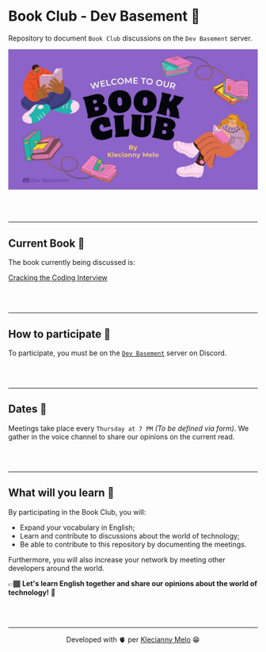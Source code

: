 # Book Club - Dev Basement 💜

Repository to document `Book Club` discussions on the `Dev Basement` server.

![Book Club Presentation](assets/book-club-presentation.jpg)

<br>
<br>

---

## Current Book 📖

The book currently being discussed is:

[Cracking the Coding Interview](https://www.amazon.com/Cracking-Coding-Interview-Programming-Questions/dp/0984782850)

<br>
<br>

---

## How to participate 🤔

To participate, you must be on the [`Dev Basement`](https://dev.to/danielhe4rt/im-creating-a-new-tech-community-42mh) server on Discord.

<br>
<br>

---

## Dates 📆

Meetings take place every `Thursday at 7 PM` _(To be defined via form)_. We gather in the voice channel to share our opinions on the current read.

<br>
<br>

---

## What will you learn 🧠

By participating in the Book Club, you will:

- Expand your vocabulary in English;
- Learn and contribute to discussions about the world of technology;
- Be able to contribute to this repository by documenting the meetings.

Furthermore, you will also increase your network by meeting other developers around the world.

👉🏾 **Let's learn English together and share our opinions about the world of technology!** 💜

<br>
<br>

---

<p align="center">Developed with 🫀 per <a href="https://www.linkedin.com/in/kecbm/" target="_blank" rel="noopener noreferrer">Klecianny Melo</a> 😁</p>